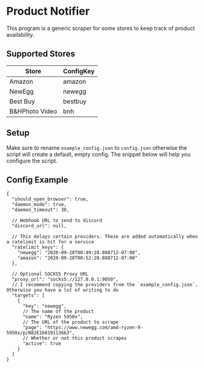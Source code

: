 # Product Notifier

This program is a generic scraper for some stores to keep track of product availability.

## Supported Stores

|Store|ConfigKey|
|---|---|
|Amazon|amazon|
|NewEgg|newegg|
|Best Buy|bestbuy|
|B&HPhoto Video|bnh|

## Setup

Make sure to rename `example_config.json` to `config.json` otherwise the script will create a default, empty config. 
The snippet below will help you configure the script.

## Config Example

```json5
{
  "should_open_browser": true,
  "daemon_mode": true,
  "daemon_timeout": 30,

  // Webhook URL to send to discord
  "discord_url": null,

  // This delays certain providers. These are added automatically when a ratelimit is hit for a service
  "ratelimit_keys": {
    "newegg": "2020-09-28T00:49:28.888712-07:00",
    "amazon": "2020-09-28T00:52:28.888712-07:00"
  },

  // Optional SOCKS5 Proxy URL
  "proxy_url": "socks5://127.0.0.1:9050",
  // I recommend copying the providers from the `example_config.json`, Otherwise you have a lot of writing to do
  "targets": [
    {
      "key": "newegg",
      // The name of the product 
      "name": "Ryzen 5950x",
      // The URL of the product to scrape
      "page": "https://www.newegg.com/amd-ryzen-9-5950x/p/N82E16819113663",
      // Whether or not this product scrapes
      "active": true
    }
  ]
}
```